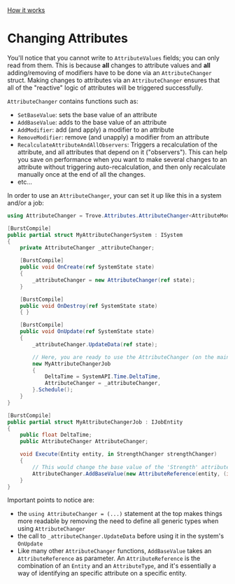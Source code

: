 
[How it works](./how-it-works.md)

# Changing Attributes

You'll notice that you cannot write to `AttributeValues` fields; you can only read from them. This is because **all** changes to attribute values and **all** adding/removing of modifiers have to be done via an `AttributeChanger` struct. Making changes to attributes via an `AttributeChanger` ensures that all of the "reactive" logic of attributes will be triggered successfully.

`AttributeChanger` contains functions such as:
* `SetBaseValue`: sets the base value of an attribute
* `AddBaseValue`: adds to the base value of an attribute
* `AddModifier`: add (and apply) a modifier to an attribute
* `RemoveModifier`: remove (and unapply) a modifier from an attribute
* `RecalculateAttributeAndAllObservers`: Triggers a recalculation of the attribute, and all attributes that depend on it ("observers"). This can help you save on performance when you want to make several changes to an attribute without triggering auto-recalculation, and then only recalculate manually once at the end of all the changes.
* etc...

In order to use an `AttributeChanger`, your can set it up like this in a system and/or a job:
```cs
using AttributeChanger = Trove.Attributes.AttributeChanger<AttributeModifier, AttributeModifierStack, AttributeGetterSetter>;

[BurstCompile]
public partial struct MyAttributeChangerSystem : ISystem
{
    private AttributeChanger _attributeChanger;

    [BurstCompile]
    public void OnCreate(ref SystemState state)
    {
        _attributeChanger = new AttributeChanger(ref state);
    }

    [BurstCompile]
    public void OnDestroy(ref SystemState state)
    { }

    [BurstCompile]
    public void OnUpdate(ref SystemState state)
    {
        _attributeChanger.UpdateData(ref state);

        // Here, you are ready to use the AttributeChanger (on the main thread, or in a single-threaded job)
        new MyAttributeChangerJob
        {
            DeltaTime = SystemAPI.Time.DeltaTime,
            AttributeChanger = _attributeChanger,
        }.Schedule();
    }
}

[BurstCompile]
public partial struct MyAttributeChangerJob : IJobEntity
{
    public float DeltaTime;
    public AttributeChanger AttributeChanger;

    void Execute(Entity entity, in StrengthChanger strengthChanger)
    {
        // This would change the base value of the 'Strength' attribute on this entity every frame
        AttributeChanger.AddBaseValue(new AttributeReference(entity, (int)AttributeType.Strength), strengthChanger.ChangeRate * DeltaTime);
    }
}
```

Important points to notice are:
* the `using AttributeChanger = (...)` statement at the top makes things more readable by removing the need to define all generic types when using `AttributeChanger`
* the call to `_attributeChanger.UpdateData` before using it in the system's `OnUpdate`
* Like many other `AttributeChanger` functions, `AddBaseValue` takes an `AttributeReference` as parameter. An `AttributeReference` is the combination of an `Entity` and an `AttributeType`, and it's essentially a way of identifying an specific attribute on a specific entity.
